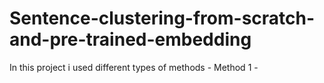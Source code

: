 # Sentence-clustering-from-scratch-and-pre-trained-embedding
In this project i used different types of methods - 
Method 1 - 
